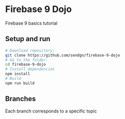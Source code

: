 # Firebase 9 Dojo
Firebase 9 basics tutorial

## Setup and run
```bash
# Download repository:
git clone https://github.com/sendgn/firebase-9-dojo
# Go to the folder:
cd firebase-9-dojo
# Install dependencies
npm install
# Build
npm run build
```

## Branches
Each branch corresponds to a specific topic
